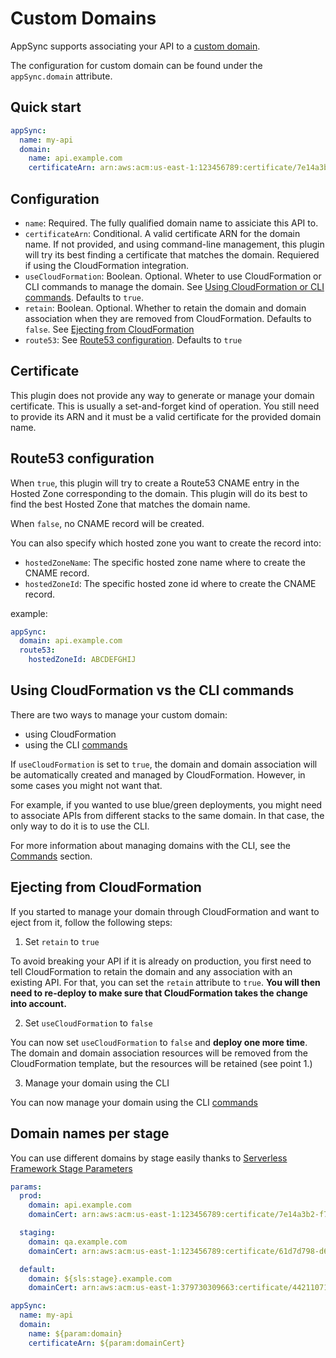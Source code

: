 # Custom Domains

AppSync supports associating your API to a [custom domain](https://aws.amazon.com/blogs/mobile/introducing-custom-domain-names-for-aws-appsync-apis/).

The configuration for custom domain can be found under the `appSync.domain` attribute.

## Quick start

```yaml
appSync:
  name: my-api
  domain:
    name: api.example.com
    certificateArn: arn:aws:acm:us-east-1:123456789:certificate/7e14a3b2-f7a5-4da5-8150-4a03ede7158c
```

## Configuration

- `name`: Required. The fully qualified domain name to assiciate this API to.
- `certificateArn`: Conditional. A valid certificate ARN for the domain name. If not provided, and using command-line management, this plugin will try its best finding a certificate that matches the domain. Requiered if using the CloudFormation integration.
- `useCloudFormation`: Boolean. Optional. Wheter to use CloudFormation or CLI commands to manage the domain. See [Using CloudFormation or CLI commands](#using-cloudformation-vs-the-cli-commands). Defaults to `true`.
- `retain`: Boolean. Optional. Whether to retain the domain and domain association when they are removed from CloudFormation. Defaults to `false`. See [Ejecting from CloudFormation](#ejecting-from-cloudformation)
- `route53`: See [Route53 configuration](#route53-configuration). Defaults to `true`

## Certificate

This plugin does not provide any way to generate or manage your domain certificate. This is usually a set-and-forget kind of operation. You still need to provide its ARN and it must be a valid certificate for the provided domain name.

## Route53 configuration

When `true`, this plugin will try to create a Route53 CNAME entry in the Hosted Zone corresponding to the domain. This plugin will do its best to find the best Hosted Zone that matches the domain name.

When `false`, no CNAME record will be created.

You can also specify which hosted zone you want to create the record into:

- `hostedZoneName`: The specific hosted zone name where to create the CNAME record.
- `hostedZoneId`: The specific hosted zone id where to create the CNAME record.

example:

```yaml
appSync:
  domain: api.example.com
  route53:
    hostedZoneId: ABCDEFGHIJ
```

## Using CloudFormation vs the CLI commands

There are two ways to manage your custom domain:

- using CloudFormation
- using the CLI [commands](commands.md#domain)

If `useCloudFormation` is set to `true`, the domain and domain association will be automatically created and managed by CloudFormation. However, in some cases you might not want that.

For example, if you wanted to use blue/green deployments, you might need to associate APIs from different stacks to the same domain. In that case, the only way to do it is to use the CLI.

For more information about managing domains with the CLI, see the [Commands](commands.md#domain) section.

## Ejecting from CloudFormation

If you started to manage your domain through CloudFormation and want to eject from it, follow the following steps:

1. Set `retain` to `true`

To avoid breaking your API if it is already on production, you first need to tell CloudFormation to retain the domain and any association with an existing API. For that, you can set the `retain` attribute to `true`. **You will then need to re-deploy to make sure that CloudFormation takes the change into account.**

2. Set `useCloudFormation` to `false`

You can now set `useCloudFormation` to `false` and **deploy one more time**. The domain and domain association resources will be removed from the CloudFormation template, but the resources will be retained (see point 1.)

3. Manage your domain using the CLI

You can now manage your domain using the CLI [commands](commands.md#domain)

## Domain names per stage

You can use different domains by stage easily thanks to [Serverless Framework Stage Parameters](https://www.serverless.com/framework/docs/guides/parameters)

```yaml
params:
  prod:
    domain: api.example.com
    domainCert: arn:aws:acm:us-east-1:123456789:certificate/7e14a3b2-f7a5-4da5-8150-4a03ede7158c

  staging:
    domain: qa.example.com
    domainCert: arn:aws:acm:us-east-1:123456789:certificate/61d7d798-d656-4630-9ff9-d77a7d616dbe

  default:
    domain: ${sls:stage}.example.com
    domainCert: arn:aws:acm:us-east-1:379730309663:certificate/44211071-e102-4bf4-b7b0-06d0b78cd667

appSync:
  name: my-api
  domain:
    name: ${param:domain}
    certificateArn: ${param:domainCert}
```
